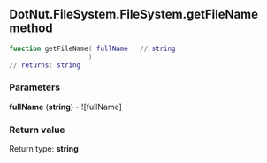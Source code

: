 ## DotNut.FileSystem.FileSystem.getFileName method


```lua
function getFileName( fullName   // string
                    )
// returns: string
```


### Parameters

**fullName** (**string**) - ![fullName]

### Return value

Return type: **string**


